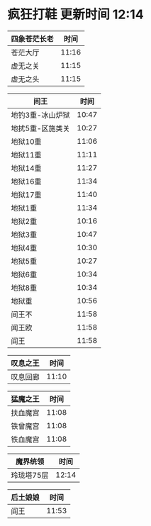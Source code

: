 # 疯狂打鞋 更新时间 12:14

| 四象苍茫长老   | 时间    |
|--------|-------|
| 苍茫大厅 | 11:16 |
| 虚无之关 | 11:15 |
| 虚无之头 | 11:15 |

| 间王   | 时间    |
|--------|-------|
| 地钓3重-冰山炉狱 | 10:47 |
| 地扰5重-区施类关 | 10:27 |
| 地狱10重 | 11:06 |
| 地狱11重 | 11:11 |
| 地狱14重 | 11:27 |
| 地狱16重 | 11:34 |
| 地狱17重 | 11:40 |
| 地狱1重 | 11:34 |
| 地狱2重 | 10:16 |
| 地狱3重 | 10:47 |
| 地狱4重 | 10:30 |
| 地狱5重 | 10:27 |
| 地狱6重 | 10:34 |
| 地狱8重 | 10:34 |
| 地狱重 | 10:56 |
| 间王不 | 11:58 |
| 闻王欧 | 11:58 |
| 阎王 | 11:58 |

| 叹息之王   | 时间    |
|--------|-------|
| 叹息回廊 | 11:10 |

| 猛魔之王   | 时间    |
|--------|-------|
| 扶血魔宫 | 11:08 |
| 铁曾魔宫 | 11:08 |
| 铁血魔宫 | 11:08 |

| 魔界统领   | 时间    |
|--------|-------|
| 玲珑塔75层 | 12:14 |

| 后土娘娘   | 时间    |
|--------|-------|
| 阎王 | 11:53 |